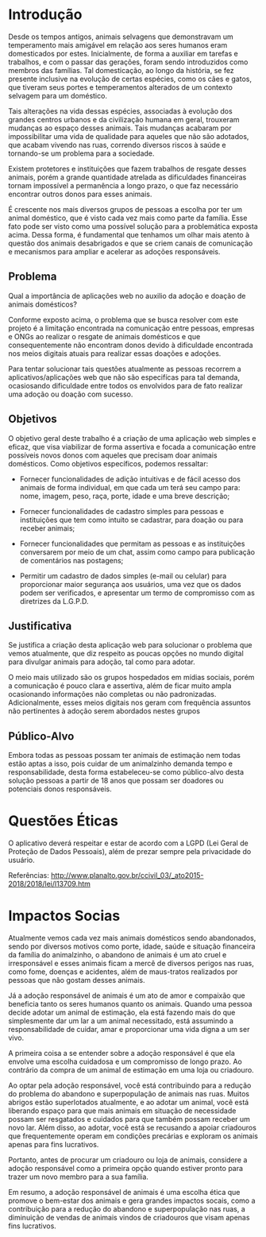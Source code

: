 # Introdução

Desde os tempos antigos, animais selvagens que demonstravam um temperamento mais amigável em relação aos seres humanos eram domesticados por estes. Inicialmente, de forma a auxiliar em tarefas e trabalhos, e com o passar das gerações, foram sendo introduzidos como membros das famílias. Tal domesticação, ao longo da história, se fez presente inclusive na evolução de certas espécies, como os cães e gatos, que tiveram seus portes e temperamentos alterados de um contexto selvagem para um doméstico. 

Tais alterações na vida dessas espécies, associadas à evolução dos grandes centros urbanos e da civilização humana em geral, trouxeram mudanças ao espaço desses animais. Tais mudanças acabaram por impossibilitar uma vida de qualidade para aqueles que não são adotados, que acabam vivendo nas ruas, correndo diversos riscos à saúde e tornando-se um problema para a sociedade. 

Existem protetores e instituições que fazem trabalhos de resgate desses animais, porém a grande quantidade atrelada as dificuldades financeiras tornam impossível a permanência a longo prazo, o que faz necessário encontrar outros donos para esses animais. 

É crescente nos mais diversos grupos de pessoas a escolha por ter um animal doméstico, que é visto cada vez mais como parte da família. Esse fato pode ser visto como uma possível solução para a problemática exposta acima. Dessa forma, é fundamental que tenhamos um olhar mais atento à questão dos animais desabrigados e que se criem canais de comunicação e mecanismos para ampliar e acelerar as adoções responsáveis.  


## Problema

Qual a importância de aplicações web no auxilio da adoção e doação de animais domésticos?

Conforme exposto acima, o problema que se busca resolver com este projeto é a limitação encontrada na comunicação entre pessoas, empresas e ONGs ao realizar o resgate de animais domésticos e que consequentemente não encontram donos devido à dificuldade encontrada nos meios digitais atuais para realizar essas doações e adoções.  

Para tentar solucionar tais questões atualmente as pessoas recorrem a aplicativos/aplicações web que não são especifícas para tal demanda, ocasiosando dificuldade entre todos os envolvidos para de fato realizar uma adoção ou doação com sucesso.


## Objetivos

O objetivo geral deste trabalho é a criação de uma aplicação web simples e eficaz, que visa viabilizar de forma assertiva e focada a comunicação entre possíveis novos donos com aqueles que precisam doar animais domésticos. Como objetivos específicos, podemos ressaltar:

- Fornecer funcionalidades de adição intuitivas e de fácil acesso dos animais de forma individual, em que cada um terá seu campo para: nome, imagem, peso, raça, porte, idade e uma breve descrição;
  
- Fornecer funcionalidades de cadastro simples para pessoas e instituições que tem como intuito se cadastrar, para doação ou para receber animais;

- Fornecer funcionalidades que permitam as pessoas e as instituições conversarem por meio de um chat, assim como campo para publicação de comentários nas postagens;

- Permitir um cadastro de dados simples (e-mail ou celular) para proporcionar maior segurança aos usuários, uma vez que os dados podem ser verificados, e apresentar um termo de compromisso com as diretrizes da L.G.P.D.


## Justificativa

Se justifica a criação desta aplicação web para solucionar o problema que vemos atualmente, que diz respeito as poucas opções no mundo digital para divulgar animais para adoção, tal como para adotar. 

O meio mais utilizado são os grupos hospedados em mídias sociais, porém a comunicação é pouco clara e assertiva, além de ficar muito ampla ocasionando informações não completas ou não padronizadas. Adicionalmente, esses meios digitais nos geram com frequência assuntos não pertinentes à adoção serem abordados nestes grupos


## Público-Alvo
 
Embora todas as pessoas possam ter animais de estimação nem todas estão aptas a isso, pois cuidar de um animalzinho demanda tempo e responsabilidade, desta forma estabeleceu-se como público-alvo desta solução pessoas a partir de 18 anos que possam ser doadores ou potenciais donos responsáveis.  

   
# Questões Éticas

O aplicativo deverá respeitar e estar de acordo com a LGPD (Lei Geral de Proteção de Dados Pessoais), além de prezar sempre pela privacidade do usuário.

Referências:
http://www.planalto.gov.br/ccivil_03/_ato2015-2018/2018/lei/l13709.htm

   
# Impactos Socias

Atualmente vemos cada vez mais animais domésticos sendo abandonados, sendo por diversos motivos como porte, idade, saúde e situação financeira da família do animalzinho, o abandono de animais é um ato cruel e irresponsável e esses animais ficam a mercê de diversos perigos nas ruas, como fome, doenças e acidentes, além de maus-tratos realizados por pessoas que não gostam desses animais.

Já a adoção responsável de animais é um ato de amor e compaixão que beneficia tanto os seres humanos quanto os animais. Quando uma pessoa decide adotar um animal de estimação, ela está fazendo mais do que simplesmente dar um lar a um animal necessitado, está assumindo a responsabilidade de cuidar, amar e proporcionar uma vida digna a um ser vivo. 

A primeira coisa a se entender sobre a adoção responsável é que ela envolve uma escolha cuidadosa e um compromisso de longo prazo. Ao contrário da compra de um animal de estimação em uma loja ou criadouro. 

Ao optar pela adoção responsável, você está contribuindo para a redução do problema do abandono e superpopulação de animais nas ruas. Muitos abrigos estão superlotados atualmente, e ao adotar um animal, você está liberando espaço para que mais animais em situação de necessidade possam ser resgatados e cuidados para que também possam receber um novo lar. Além disso, ao adotar, você está se recusando a apoiar criadouros que frequentemente operam em condições precárias e exploram os animais apenas para fins lucrativos.

Portanto, antes de procurar um criadouro ou loja de animais, considere a adoção responsável como a primeira opção quando estiver pronto para trazer um novo membro para a sua família.

Em resumo, a adoção responsável de animais é uma escolha ética que promove o bem-estar dos animais e gera grandes impactos socais, como a contribuição para a redução do abandono e superpopulação nas ruas, a diminuição de vendas de animais vindos de criadouros  que visam apenas fins lucrativos.
